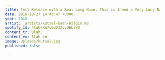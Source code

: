 ```yaml
---
title: Test Release with a Real Long Name, This is Ineed a Very Long Name for an Album
date: 2018-10-27 14:43:47 +0000
year: 2018
artist: _artists/kutsal-kaan-bilgin.md
spotify_id: 4tuUFXn7vGdDJZvvDEblYQ
content_tr: Blah.
content_en: Blah en.
image: uploads/kutsal.jpg
published: false

---
```

